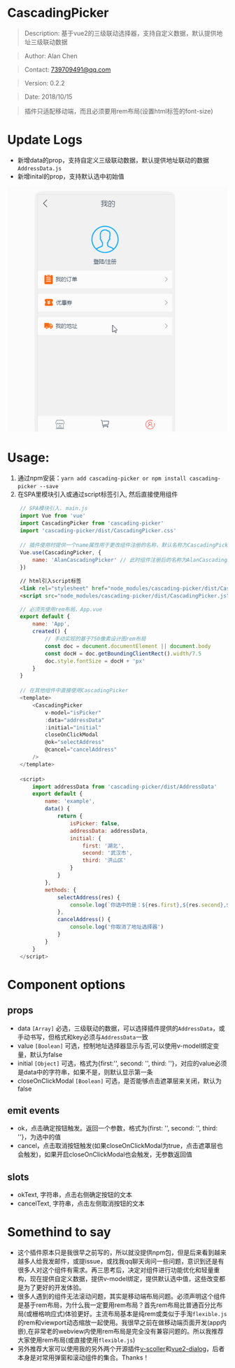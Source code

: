 # CascadingPicker
> Description: 基于vue2的三级联动选择器，支持自定义数据，默认提供地址三级联动数据

> Author: Alan Chen

> Contact: 739709491@qq.com

> Version: 0.2.2

> Date: 2018/10/15

> 插件只适配移动端，而且必须要用rem布局(设置html标签的font-size)
# Update Logs
* 新增data的prop，支持自定义三级联动数据，默认提供地址联动的数据`AddressData.js`
* 新增inital的prop，支持默认选中初始值

![avatar](./picker.gif)

# Usage:
1. 通过npm安装：`yarn add cascading-picker or npm install cascading-picker --save`
2. 在SPA里模块引入或通过script标签引入, 然后直接使用组件
```js
    // SPA模块引入. main.js
    import Vue from 'vue'
    import CascadingPicker from 'cascading-picker'
    import 'cascading-picker/dist/CascadingPicker.css'

    // 插件使用时提供一个name属性用于更改组件注册的名称，默认名称为CascadingPicker，主要是为了避免和其他ui库命名冲突
    Vue.use(CascadingPicker, {
        name: 'AlanCascadingPicker' // 此时组件注册后的名称为AlanCascadingPicker
    })
```
```html
    // html引入script标签
    <link rel="stylesheet" href="node_modules/cascading-picker/dist/CascadingPicker.css"></link >
    <script src="node_modules/cascading-picker/dist/CascadingPicker.js"></script>
```
```js
    // 必须先使用rem布局，App.vue
    export default {
        name: 'App',
        created() {
            // 手动实现的基于750像素设计图rem布局
            const doc = document.documentElement || document.body
            const docH = doc.getBoundingClientRect().width/7.5
            doc.style.fontSize = docH + 'px'
        }
    }

    // 在其他组件中直接使用CascadingPicker
    <template>
        <CascadingPicker 
            v-model="isPicker"
            :data="addressData"
            :initial="initial"
            closeOnClickModal
            @ok="selectAddress"
            @cancel="cancelAddress"
        />
    </template>

    <script>
        import addressData from 'cascading-picker/dist/AddressData'
        export default {
            name: 'example',
            data() {
                return {
                    isPicker: false,
                    addressData: addressData,
                    initial: {
                        first: '湖北',
                        second: '武汉市',
                        third: '洪山区'
                    }
                }
            },
            methods: {
                selectAddress(res) {
                    console.log(`你选中的是：${res.first},${res.second},${res.third}`)
                },
                cancelAddress() {   
                    console.log('你取消了地址选择器')
                }
            }
        }
    </script>

```
# Component options
## props
* data `[Array]` 必选，三级联动的数据，可以选择插件提供的`AddressData`，或手动书写，但格式和key必须与`AddressData`一致
* value `[Boolean]` 可选，控制地址选择器显示与否,可以使用v-model绑定变量，默认为false
* initial `[Object]` 可选，格式为{first:'', second: '', third: ''}，对应的value必须是data中的字符串，如果不是，则默认显示第一条 
* closeOnClickModal `[Boolean]` 可选，是否能够点击遮罩层来关闭，默认为false

## emit events
* ok，点击确定按钮触发。返回一个参数，格式为{first: '', second: '', third: ''}，为选中的值
* cancel，点击取消按钮触发(如果closeOnClickModal为true，点击遮罩层也会触发)，如果开启closeOnClickModal也会触发，无参数返回值

## slots
* okText, 字符串，点击右侧确定按钮的文本
* cancelText, 字符串，点击左侧取消按钮的文本

# Somethind to say
* 这个插件原本只是我很早之前写的，所以就没提供npm包，但是后来看到越来越多人给我发邮件，或提issue，或找我qq聊天询问一些问题，意识到还是有很多人对这个组件有需求。再三思考后，决定对组件进行功能优化和轻量重构，现在提供自定义数据，提供v-model绑定，提供默认选中值，这些改变都是为了更好的开发体验。
* 很多人遇到的组件无法滚动问题，其实是移动端布局问题。必须声明这个组件是基于rem布局，为什么我一定要用rem布局？首先rem布局比普通百分比布局(或栅格响应式)体验更好。主流布局基本是纯rem或类似于手淘`flexible.js`的rem和viewport动态缩放一起使用。我很早之前在做移动端页面开发(app内嵌),在非常老的webview内使用rem布局是完全没有兼容问题的。所以我推荐大家使用rem布局(或直接使用`flexible.js`)
* 另外推荐大家可以使用我的另外两个开源插件[v-scoller](https://github.com/alanchenchen/v-scroller)和[vue2-dialog](https://github.com/alanchenchen/vue2-dialog)，后者本身是对常用弹窗和滚动组件的集合。Thanks！
